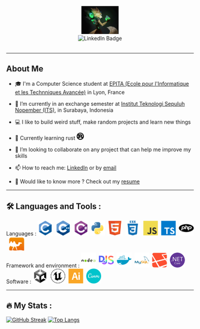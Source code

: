 <div id="header" align="center">
    <img src="./assets/pippfp.jpg" width="100"/>
    <div id="badges">
        <img src="https://img.shields.io/badge/LinkedIn-blue?style=for-the-badge&logo=linkedin&logoColor=white" alt="LinkedIn Badge"
        href="www.linkedin.com/in/hugo-frangiamone-78913323b"/>
    </div>
    </br>
</div>

---
## About Me
- 🎓 I'm a Computer Science student at [EPITA (Ecole pour l'Informatique et les Technniques Avancée)](https://www.epita.fr/en/homepage/)  in Lyon, France
- 🌱 I’m currently in an exchange semester at [Institut Teknologi Sepuluh Nopember (ITS)](https://www.its.ac.id/), in Surabaya, Indonesia 
- 💻 I like to build weird stuff, make random projects and learn new things
- 📖 Currently learning rust <img src="https://github.com/devicons/devicon/blob/master/icons/rust/rust-plain.svg" title="Rust" width="20" height="20"/>
  
- 👯 I’m looking to collaborate on any project that can help me improve my skills
- 📫 How to reach me: [LinkedIn](https://www.linkedin.com/in/hugo-frangiamone-78913323b) or by [email](mailto:hugo.frangiamone@proton.me)
- 📝 Would like to know more ? Check out my [resume](https://svartorm.me/)

---
## :hammer_and_wrench: Languages and Tools :
<div id="language">
    Languages :
    <img src="https://github.com/devicons/devicon/blob/master/icons/c/c-original.svg" title="C" alt="C" width="40" height="40"/>&nbsp;
    <img src="https://github.com/devicons/devicon/blob/master/icons/cplusplus/cplusplus-original.svg" title="C++" alt="C++" width="40" height="40"/>&nbsp;
    <img src="https://github.com/devicons/devicon/blob/master/icons/csharp/csharp-original.svg" title="C#" alt="C#" width="40" height="40">
    <img src="https://github.com/devicons/devicon/blob/master/icons/python/python-original.svg" title="Python" alt="Python" width="40" height="40"/>&nbsp;
    <img src="https://github.com/devicons/devicon/blob/master/icons/html5/html5-original.svg" title="HTML5" alt="HTML" width="40" height="40"/>&nbsp;
    <img src="https://github.com/devicons/devicon/blob/master/icons/css3/css3-plain-wordmark.svg"  title="CSS3" alt="CSS" width="40" height="40"/>&nbsp;
    <img src="https://github.com/devicons/devicon/blob/master/icons/javascript/javascript-original.svg" title="JavaScript" alt="JavaScript" width="40" height="40"/>&nbsp;
    <img src="https://github.com/devicons/devicon/blob/master/icons/typescript/typescript-original.svg" title="TypeScript" alt="TypeScript" width="40" height="40"/>&nbsp;
    <img src="https://github.com/devicons/devicon/blob/master/icons/php/php-plain.svg" title="PHP" alt="PHP" width="40" height="40"/>&nbsp;
    <img src="https://github.com/devicons/devicon/blob/master/icons/ocaml/ocaml-original.svg" title="OCaml" alt="OCaml" width="40" height="40"/>&nbsp;
</div>
<div id="Framework and environment">
    Framework and environment :
    <img src="https://github.com/devicons/devicon/blob/master/icons/nodejs/nodejs-original-wordmark.svg" title="NodeJS" alt="NodeJS" width="40" height="40"/>&nbsp;
    <img src="https://github.com/devicons/devicon/blob/master/icons/discordjs/discordjs-original.svg" title="DiscordJS" alt="DiscordJS" width="40" height="40"/>&nbsp;
    <img src="https://github.com/devicons/devicon/blob/master/icons/docker/docker-plain.svg" title="Docker" alt="Docker" width="40" height="40"/>&nbsp;
    <img src="https://github.com/devicons/devicon/blob/master/icons/mysql/mysql-original-wordmark.svg" title="MySQL"  alt="MySQL" width="40" height="40"/>&nbsp;
    <img src="https://github.com/devicons/devicon/blob/master/icons/laravel/laravel-plain.svg" title="Laravel" alt="Laravel" width="40" height="40"/>&nbsp;
    <img src="https://github.com/devicons/devicon/blob/master/icons/dotnetcore/dotnetcore-original.svg" title=".NET Core" alt=".NET Core" width="40" height="40"/>&nbsp;
    
</div>
<div id="Software">
    Software :
    <img src="https://github.com/devicons/devicon/blob/master/icons/unity/unity-original.svg" title="Unity" alt="Unity" width="40" height="40"/>&nbsp;
    <img src="https://github.com/devicons/devicon/blob/master/icons/unrealengine/unrealengine-original.svg" title="Unreal Engine" alt="Unreal Engine" width="40" height="40"/>&nbsp;
    <img src="https://github.com/devicons/devicon/blob/master/icons/illustrator/illustrator-plain.svg" width="40" height="40">&nbsp;
    <img src="https://github.com/devicons/devicon/blob/master/icons/canva/canva-original.svg" title="Canva" alt="Canva" width="40" height="40"/>&nbsp;

</div>

---

## :fire: My Stats :

[![GitHub Streak](http://github-readme-streak-stats.herokuapp.com?user=svartorm&theme=dark&background=000000)](https://git.io/streak-stats)
[![Top Langs](https://github-readme-stats.vercel.app/api/top-langs/?username=svartorm&them=dark&background=000000)](https://github.com/anuraghazra/github-readme-stats)
